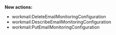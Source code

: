 **New actions:**

- workmail:DeleteEmailMonitoringConfiguration
- workmail:DescribeEmailMonitoringConfiguration
- workmail:PutEmailMonitoringConfiguration
